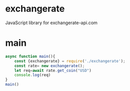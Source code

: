 # exchangerate
JavaScript library for exchangerate-api.com
# main
```js
async function main(){
    const {exchangerate} = require('./exchangerate');
    const rate= new exchangerate();
    let req=await rate.get_coin("USD")
    console.log(req)
}
main()
```
